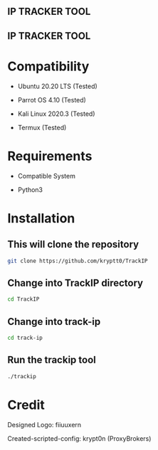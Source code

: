 
## IP TRACKER TOOL
## IP TRACKER TOOL


 

# Compatibility

- Ubuntu 20.20 LTS (Tested)

- Parrot OS 4.10 (Tested)

- Kali Linux 2020.3 (Tested)

- Termux (Tested)

# Requirements

- Compatible System

- Python3



# Installation


## This will clone the repository

```bash
git clone https://github.com/kryptt0/TrackIP
```

## Change into TrackIP directory

```bash
cd TrackIP
```
## Change into track-ip
```bash
cd track-ip
```
## Run the trackip tool

```bash
./trackip
```





# Credit

Designed Logo: fiiuuxern


Created-scripted-config: krypt0n (ProxyBrokers)




